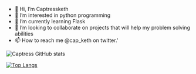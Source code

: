 - 👋 Hi, I’m Captressketh
- 👀 I’m interested in python programming
- 🌱 I’m currently learning Flask
- 💞️ I’m looking to collaborate on projects that will help my problem solving abilities
- 📫 How to reach me @cap_keth on twitter.'


 ![Captress GitHub stats](https://github-readme-stats.vercel.app/api?username=Captressketh001&show_icons=true&theme=radical)

 [![Top Langs](https://github-readme-stats.vercel.app/api/top-langs/?username=Captressketh001)](https://github.com/anuraghazra/github-readme-stats)

<!---
Captressketh001/Captressketh001 is a ✨ special ✨ repository because its `README.md` (this file) appears on your GitHub profile.
You can click the Preview link to take a look at your changes.
--->
